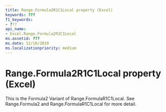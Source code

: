```yaml
---
title: Range.Formula2R1C1Local property (Excel)
keywords: ???
f1_keywords:
- ???
api_name:
- Excel.Range.Formula2R1C1Local
ms.assetid: ???
ms.date: 12/10/2019
ms.localizationpriority: medium
---
```



# Range.Formula2R1C1Local property (Excel)

This is the Formula2 Variant of Range.FormulaR1C1Local. See Range.Formula2 and Range.FormulaR1C1Local for more detail.

